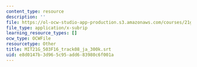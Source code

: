 ```yaml
---
content_type: resource
description: ''
file: https://ol-ocw-studio-app-production.s3.amazonaws.com/courses/21g-503-japanese-iii-fall-2019/e8d0147b3d965c95add683980c6f001a_MIT21G_503F16_track08_ja_300k.vtt
file_type: application/x-subrip
learning_resource_types: []
ocw_type: OCWFile
resourcetype: Other
title: MIT21G_503F16_track08_ja_300k.srt
uid: e8d0147b-3d96-5c95-add6-83980c6f001a
---
```

